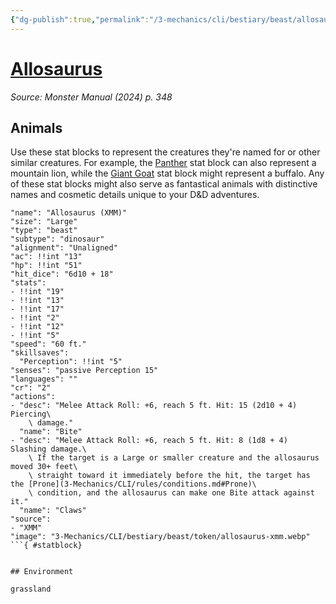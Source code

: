 ```yaml
---
{"dg-publish":true,"permalink":"/3-mechanics/cli/bestiary/beast/allosaurus-xmm/","tags":["ttrpg-cli/compendium/src/5e/xmm","ttrpg-cli/monster/cr/2","ttrpg-cli/monster/environment/grassland","ttrpg-cli/monster/size/large","ttrpg-cli/monster/type/beast/dinosaur"],"noteIcon":""}
---
```


# [Allosaurus](3-Mechanics\CLI\bestiary\beast/allosaurus-xmm.md)
*Source: Monster Manual (2024) p. 348*  

## Animals

Use these stat blocks to represent the creatures they're named for or other similar creatures. For example, the [Panther](3-Mechanics/CLI/bestiary/beast/panther-xmm.md) stat block can also represent a mountain lion, while the [Giant Goat](3-Mechanics/CLI/bestiary/beast/giant-goat-xmm.md) stat block might represent a buffalo. Any of these stat blocks might also serve as fantastical animals with distinctive names and cosmetic details unique to your D&D adventures.

```statblock
"name": "Allosaurus (XMM)"
"size": "Large"
"type": "beast"
"subtype": "dinosaur"
"alignment": "Unaligned"
"ac": !!int "13"
"hp": !!int "51"
"hit_dice": "6d10 + 18"
"stats":
- !!int "19"
- !!int "13"
- !!int "17"
- !!int "2"
- !!int "12"
- !!int "5"
"speed": "60 ft."
"skillsaves":
  "Perception": !!int "5"
"senses": "passive Perception 15"
"languages": ""
"cr": "2"
"actions":
- "desc": "Melee Attack Roll: +6, reach 5 ft. Hit: 15 (2d10 + 4) Piercing\
    \ damage."
  "name": "Bite"
- "desc": "Melee Attack Roll: +6, reach 5 ft. Hit: 8 (1d8 + 4) Slashing damage.\
    \ If the target is a Large or smaller creature and the allosaurus moved 30+ feet\
    \ straight toward it immediately before the hit, the target has the [Prone](3-Mechanics/CLI/rules/conditions.md#Prone)\
    \ condition, and the allosaurus can make one Bite attack against it."
  "name": "Claws"
"source":
- "XMM"
"image": "3-Mechanics/CLI/bestiary/beast/token/allosaurus-xmm.webp"
```{ #statblock}


## Environment

grassland